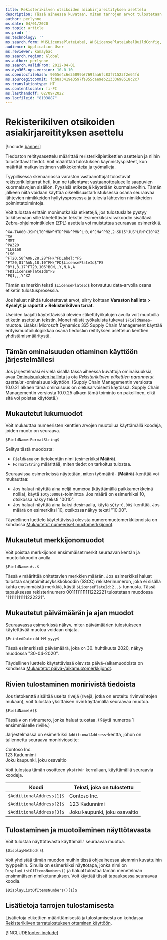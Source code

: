 ```yaml
---
title: Rekisterikilven otsikoiden asiakirjareitityksen asettelu
description: Tässä aiheessa kuvataan, miten tarrojen arvot tulostetaan muotoilumenetelmien avulla.
author: perlynne
ms.date: 04/01/2020
ms.topic: article
ms.prod: ''
ms.technology: ''
ms.search.form: WHSLicensePlateLabel, WHSLicensePlateLabelBuildConfig, WHSLicensePlateLabel, WHSDocumentRoutingLayout
audience: Application User
ms.reviewer: kamaybac
ms.search.region: Global
ms.author: perlynne
ms.search.validFrom: 2012-04-01
ms.dyn365.ops.version: 10.0.10
ms.openlocfilehash: 9055e4c6e35099b7769faa6fc83f71523f2e64fd
ms.sourcegitcommit: fcb8a3419e3597fe855cae9eb21333698518c2c7
ms.translationtype: HT
ms.contentlocale: fi-FI
ms.lasthandoff: 02/09/2022
ms.locfileid: "8103887"
---
```

# <a name="document-routing-layout-for-license-plate-labels"></a>Rekisterikilven otsikoiden asiakirjareitityksen asettelu

[!include [banner](../includes/banner.md)]


Tiedoston reititysasettelu määrittää rekisterikilpietikettien asettelun ja niihin tulostettavat tiedot. Voit määrittää tulostuksen käynnistyspisteet, kun määrität matkaviestimen valikkokohteita ja työmalleja.

Tyypillisessä skenaariossa varaston vastaanottajat tulostavat rekisterikilpitarrat heti, kun ne tallentavat vastaanottoalueelle saapuvien kuormalavojen sisällön. Fyysisiä etikettejä käytetään kuormalavoihin. Tämän jälkeen niitä voidaan käyttää oikeellisuustarkistuksessa osana seuraavaa lähtevien nimikkeiden hyllytysprosessia ja tulevia lähtevien nimikkeiden poimintatoimintoja.

Voit tulostaa erittäin monimutkaisia etikettejä, jos tulostuslaite pystyy tulkitsemaan sille lähetettävän tekstin. Esimerkiksi viivakoodin sisältävä Zebra-ohjelmointikielen (ZPL) asettelu voi muistuttaa seuraavaa esimerkkiä.

```dos
^XA~TA000~JSN^LT0^MNW^MTD^PON^PMN^LH0,0^JMA^PR2,2~SD15^JUS^LRN^CI0^XZ
^XA
^MMT
^PW320
^LL0160
^LS0
^FT20,58^A0N,28,28^FH\^FDLabel:^FS
^FT20,81^AAN,18,10^FH\^FD$LicensePlateId$^FS
^BY1,3,17^FT20,106^BCN,,Y,N,N,A
^FD$LicensePlateId$^FS
^PQ1,,,Y^XZ
```

Tämän esimerkin teksti `$LicensePlateId$` korvautuu data-arvolla osana etiketin tulostusprosessia.

Jos haluat nähdä tulostettavat arvot, siirry kohtaan **Varaston hallinta \> Kyselyt ja raportit \> Rekisterikilven tarrat**.

Useiden laajalti käytettävissä olevien etikettityökalujen avulla voit muotoilla etiketin asettelun tekstin. Monet näistä työkaluista tukevat `$FieldName$`-muotoa. Lisäksi Microsoft Dynamics 365 Supply Chain Management käyttää erityismuotoilulogiikkaa osana tiedoston reitityksen asettelun kenttien yhdistämismääritystä.

## <a name="turn-on-this-feature-for-your-system"></a>Tämän ominaisuuden ottaminen käyttöön järjestelmällesi

Jos järjestelmäsi ei vielä sisällä tässä aiheessa kuvattuja ominaisuuksia, avaa [Ominaisuuksien hallinta](../../fin-ops-core/fin-ops/get-started/feature-management/feature-management-overview.md) ja ota *Rekisterikilpien etikettien parannetut asettelut* -ominaisuus käyttöön. (Supply Chain Managementin versiosta 10.0.21 alkaen tämä ominaisuus on oletusarvoisesti käytössä. Supply Chain Managementin versiosta 10.0.25 alkaen tämä toiminto on pakollinen, eikä sitä voi poistaa käytöstä.)

## <a name="custom-number-formats"></a>Mukautetut lukumuodot

Voit mukauttaa numeeristen kenttien arvojen muotoilua käyttämällä koodeja, joiden muoto on seuraava.

```dos
$FieldName:FormatString$
```

Selitys tästä muodosta:

- `FieldName` on tietokentän nimi (esimerkiksi **Määrä**).
- `FormatString` määrittää, miten tiedot on tarkoitus tulostaa.

Seuraavissa esimerkeissä näytetään, miten työmäärä- (**Määrä**)-kenttää voi mukauttaa:

- Jos haluat näyttää aina neljä numeroa (käyttämällä paikkamerkkeinä nollia), käytä `$Qty:0000$`-toimintoa. Jos määrä on esimerkiksi 10, otsikossa näkyy teksti "0010".
- Jos haluat näyttää aina kaksi desimaalia, käytä `$Qty:0.00$`-kenttää. Jos määrä on esimerkiksi 10, otsikossa näkyy teksti "10.00".

Täydellinen luettelo käytettävissä olevista numeromuotomerkkijonoista on kohdassa [Mukautetut numeeriset muotomerkkijonot](/dotnet/standard/base-types/custom-numeric-format-strings).

## <a name="custom-string-formats"></a>Mukautetut merkkijonomuodot

Voit poistaa merkkijonon ensimmäiset merkit seuraavan kentän ja muotoilukoodin avulla.

```dos
$FieldName:#..$
```

Tässä `#` määrittää ohitettavien merkkien määrän. Jos esimerkiksi haluat tulostaa sarjatoimitusyksikkökoodin (SSCC) rekisterinumeron, joka ei sisällä kahta ensimmäistä merkkiä, käytä `$LicensePlateId:2..$`-tunnusta. Tässä tapauksessa rekisterinumero 0011111111111222221 tulostetaan muodossa "11111111111222221".

## <a name="custom-datetime-formats"></a>Mukautetut päivämäärän ja ajan muodot

Seuraavassa esimerkissä näkyy, miten päivämäärien tulostukseen käytettävää muotoa voidaan ohjata.

```dos
$PrintedDate:dd-MM-yyyy$
```

Tässä esimerkissä päivämäärä, joka on 30. huhtikuuta 2020, näkyy muodossa "30-04-2020".

Täydellinen luettelo käytettävissä olevista päivä-/aikamuodoista on kohdassa [Mukautetut päivä-/aikamuotomerkkijonot](/dotnet/standard/base-types/custom-date-and-time-format-strings).

## <a name="print-individual-lines-from-multiline-data"></a>Rivien tulostaminen monirivistä tiedoista

Jos tietokenttä sisältää useita rivejä (rivejä, jotka on eroteltu rivinvaihtojen mukaan), voit tulostaa yksittäisen rivin käyttämällä seuraavaa muotoa.

```dos
$FieldName[#]$
```

Tässä `#` on rivinumero, jonka haluat tulostaa. (Käytä numeroa 1 ensimmäiselle riville.)

Järjestelmässä on esimerkiksi `AdditionalAddress`-kenttä, johon on tallennettu seuraava moniriviosoite:

Contoso Inc.  
123 Kadunnimi  
Joku kaupunki, joku osavaltio

Voit tulostaa tämän osoitteen yksi rivin kerrallaan, käyttämällä seuraavia koodeja.

| Koodi | Teksti, joka on tulostettu |
|---|---|
| `$AdditionalAddress[1]$` | Contoso Inc. |
| `$AdditionalAddress[2]$` | 123 Kadunnimi |
| `$AdditionalAddress[3]$` | Joku kaupunki, joku osavaltio |

## <a name="print-and-format-from-a-display-method"></a>Tulostaminen ja muotoileminen näyttötavasta

Voit tulostaa näyttötavasta käyttämällä seuraavaa muotoa.

```dos
$DisplayMethod()$
```

Voit yhdistää tämän muodon muihin tässä ohjeaiheessa aiemmin kuvattuihin tyyppeihin. Sinulla on esimerkiksi näyttötapa, jonka nimi on `DisplayListOfItemsNumbers()` ja haluat tulostaa tämän menetelmän ensimmäisen nimiketunnuksen. Voit käyttää tässä tapauksessa seuraavaa koodia.

```dos
$DisplayListOfItemsNumbers()[1]$
```

## <a name="more-information-about-how-to-print-labels"></a>Lisätietoja tarrojen tulostamisesta

Lisätietoja etikettien määrittämisestä ja tulostamisesta on kohdassa [Rekisterikilven tarratulostuksen ottaminen käyttöön](tasks/license-plate-label-printing.md).


[!INCLUDE[footer-include](../../includes/footer-banner.md)]